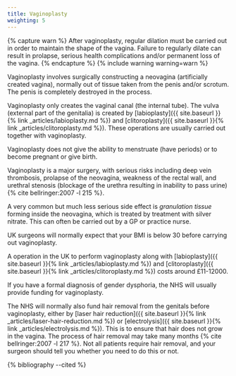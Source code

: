 ```yaml
---
title: Vaginoplasty
weighting: 5
---
```


{% capture warn %}
After vaginoplasty, regular dilation must be carried out in order to maintain the shape of the vagina. Failure to regularly dilate can result in prolapse, serious health complications and/or permanent loss of the vagina.
{% endcapture %}
{% include warning warning=warn %}

Vaginoplasty involves surgically constructing a neovagina (artificially created vagina), normally out of tissue taken from the penis and/or scrotum. The penis is completely destroyed in the process.

Vaginoplasty only creates the vaginal canal (the internal tube). The vulva (external part of the genitalia) is created by [labioplasty]({{ site.baseurl }}{% link _articles/labioplasty.md %}) and [clitoroplasty]({{ site.baseurl }}{% link _articles/clitoroplasty.md %}). These operations are usually carried out together with vaginoplasty.

Vaginoplasty does not give the ability to menstruate (have periods) or to become pregnant or give birth.

Vaginoplasty is a major surgery, with serious risks including deep vein thrombosis, prolapse of the neovagina, weakness of the rectal wall, and urethral stenosis (blockage of the urethra resulting in inability to pass urine) {% cite bellringer:2007 -l 215 %}.

A very common but much less serious side effect is *granulation tissue* forming inside the neovagina, which is treated by treatment with silver nitrate. This can often be carried out by a GP or practice nurse.

UK surgeons will normally expect that your BMI is below 30 before carrying out vaginoplasty.

A operation in the UK to perform vaginoplasty along with [labioplasty]({{ site.baseurl }}{% link _articles/labioplasty.md %}) and [clitoroplasty]({{ site.baseurl }}{% link _articles/clitoroplasty.md %}) costs around £11-12000.

If you have a formal diagnosis of gender dysphoria, the NHS will usually provide funding for vaginoplasty.

The NHS will normally also fund hair removal from the genitals before vaginoplasty, either by [laser hair reduction]({{ site.baseurl }}{% link _articles/laser-hair-reduction.md %}) or [electrolysis]({{ site.baseurl }}{% link _articles/electrolysis.md %}). This is to ensure that hair does not grow in the vagina. The process of hair removal may take many months {% cite bellringer:2007 -l 217 %}. Not all patients require hair removal, and your surgeon should tell you whether you need to do this or not.

{% bibliography --cited %}  